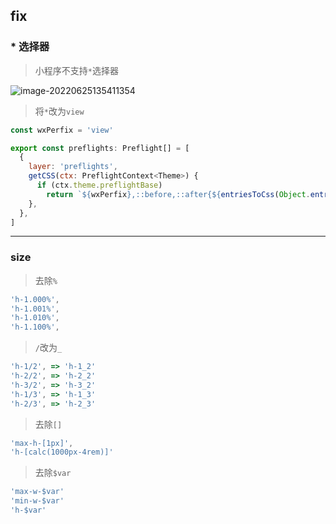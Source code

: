 ## fix

### * 选择器

> 小程序不支持`*`选择器

![image-20220625135411354](https://fastly.jsdelivr.net/gh/MellowCo/image-host/2022/202206251354402.png)

> 将`*`改为`view`

```js
const wxPerfix = 'view'

export const preflights: Preflight[] = [
  {
    layer: 'preflights',
    getCSS(ctx: PreflightContext<Theme>) {
      if (ctx.theme.preflightBase)
        return `${wxPerfix},::before,::after{${entriesToCss(Object.entries(ctx.theme.preflightBase))}}`
    },
  },
]
```



---

### size

> 去除`%`

```js
'h-1.000%',
'h-1.001%',
'h-1.010%',
'h-1.100%',
```



> `/`改为`_`

```js
'h-1/2', => 'h-1_2'
'h-2/2', => 'h-2_2'
'h-3/2', => 'h-3_2'
'h-1/3', => 'h-1_3'
'h-2/3', => 'h-2_3'
```



> 去除`[]`

```js
'max-h-[1px]',
'h-[calc(1000px-4rem)]'
```



> 去除`$var`

```js
'max-w-$var'
'min-w-$var'
'h-$var'
```



